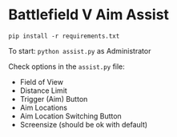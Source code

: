 # Battlefield V Aim Assist

`pip install -r requirements.txt`

To start: `python assist.py` as Administrator

Check options in the `assist.py` file:
* Field of View
* Distance Limit
* Trigger (Aim) Button
* Aim Locations
* Aim Location Switching Button
* Screensize (should be ok with default)